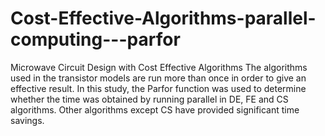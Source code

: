 # Cost-Effective-Algorithms-parallel-computing---parfor
Microwave Circuit Design with Cost Effective Algorithms
The algorithms used in the transistor models are run more than once in order to give an effective result. In this study, the Parfor function was used to determine whether the time was obtained by running parallel in DE, FE and CS algorithms. Other algorithms except CS have provided significant time savings.
